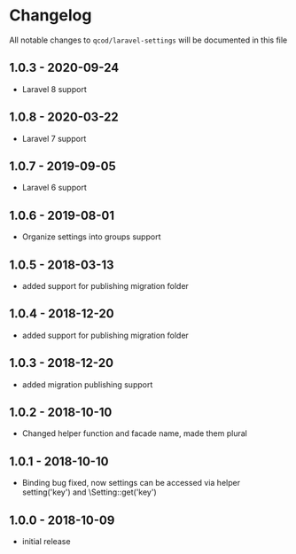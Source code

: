 # Changelog

All notable changes to `qcod/laravel-settings` will be documented in this file

## 1.0.3 - 2020-09-24
- Laravel 8 support

## 1.0.8 - 2020-03-22
- Laravel 7 support

## 1.0.7 - 2019-09-05
- Laravel 6 support

## 1.0.6 - 2019-08-01

- Organize settings into groups support

## 1.0.5 - 2018-03-13

- added support for publishing migration folder

## 1.0.4 - 2018-12-20

- added support for publishing migration folder

## 1.0.3 - 2018-12-20

- added migration publishing support

## 1.0.2 - 2018-10-10

- Changed helper function and facade name, made them plural

## 1.0.1 - 2018-10-10

- Binding bug fixed, now settings can be accessed via helper setting('key') and \Setting::get('key')

## 1.0.0 - 2018-10-09

- initial release
